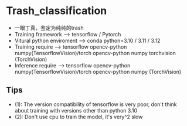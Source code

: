 # Trash_classification
- 一眼丁真，鉴定为纯纯的trash  
- Training framework --> tensorflow / Pytorch
- Vitural python enviroment --> conda python=3.10 / 3.11 / 3.12 
- Training require -->   tensorflow opencv-python numpy(TensorflowVision)/torch opencv-python numpy torchvision (TorchVision)
- Inference require -->  tensorflow opencv-python numpy(TensorflowVision)/torch opencv-python numpy (TorchVision)
## Tips
- (1): The version compatibility of tensorflow is very poor, don't think about training with versions other than python 3.10
- (2): Don't use cpu to train the model, it's very^2 slow
